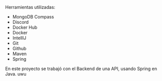 Herramientas utilizadas:
- MongoDB Compass
- Discord
- Docker Hub
- Docker
- IntellIJ
- Git
- Github
- Maven
- Spring

En este proyecto se trabajó con el Backend de una API, usando Spring en Java. uwu
